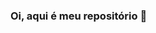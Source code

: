 ### Oi, aqui é meu repositório 👋

<!--
**antonyaraujo/antonyaraujo** is a ✨ _special_ ✨ repository because its `README.md` (this file) appears on your GitHub profile.

Here are some ideas to get you started:

- 🔭 Atualmente eu estou trabalhando no BusOn
- 🌱 Estudando o framework Laravel
- 👯 Trabalhando cooperativamente com:
- 🤔 I’m looking for help with ...
- 💬 Java ou Banco de Dados
- 📫 Você pode entrar em contato em: antonyaraujo@protonmail.com

![Anurag's github stats](https://github-readme-stats.vercel.app/api?username=anuraghazra)
[![Dev.to](https://github-readme-stats.vercel.app/api/pin/?username=thepracticaldev&repo=dev.to)](https://github.com/thepracticaldev/dev.to)

